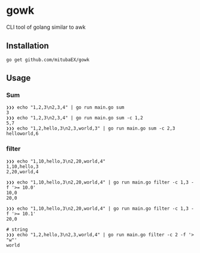 # gowk
CLI tool of golang similar to awk

## Installation

```
go get github.com/mitubaEX/gowk
```

## Usage

### Sum

```
❯❯❯ echo "1,2,3\n2,3,4" | go run main.go sum
3
❯❯❯ echo "1,2,3\n2,3,4" | go run main.go sum -c 1,2
5,7
❯❯❯ echo "1,2,hello,3\n2,3,world,3" | go run main.go sum -c 2,3
helloworld,6
```

### filter

```
❯❯❯ echo "1,10,hello,3\n2,20,world,4"
1,10,hello,3
2,20,world,4

❯❯❯ echo "1,10,hello,3\n2,20,world,4" | go run main.go filter -c 1,3 -f '>= 10.0'
10,0
20,0

❯❯❯ echo "1,10,hello,3\n2,20,world,4" | go run main.go filter -c 1,3 -f '>= 10.1'
20,0

# string
❯❯❯ echo "1,2,hello,3\n2,3,world,4" | go run main.go filter -c 2 -f '> "w"'
world
```
